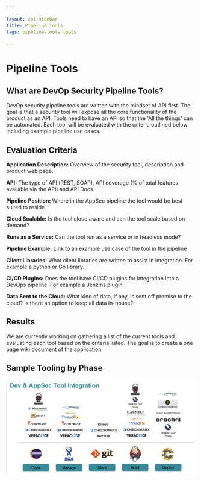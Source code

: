 ```yaml
---

layout: col-sidebar
title: Pipeline Tools
tags: pipeline-tools tools

---
```


# Pipeline Tools

## What are DevOp Security Pipeline Tools?


DevOp security pipeline tools are written with the mindset of API first.
The goal is that a security tool will expose all the core functionality
of the product as an API. Tools need to have an API so that the 'All the
things' can be automated. Each tool will be evaluated with the criteria
outlined below including example pipeline use cases.


## Evaluation Criteria


**Application Description:** Overview of the security tool, description and product web page.

**API:** The type of API (REST, SOAP), API coverage (% of total features available via the API) and API Docs.

**Pipeline Position:** Where in the AppSec pipeline the tool would be best suited to reside

**Cloud Scalable:** Is the tool cloud aware and can the tool scale based on demand?

**Runs as a Service:** Can the tool run as a service or in headless mode?

**Pipeline Example:** Link to an example use case of the tool in the pipeline

**Client Libraries:** What client libraries are written to assist in integration. For example a python or Go library.

**CI/CD Plugins:** Does the tool have CI/CD plugins for integration into a DevOps pipeline. For example a Jenkins plugin.

**Data Sent to the Cloud:** What kind of data, if any, is sent off premise to the cloud? Is there an option to keep all data in-house?


## Results

We are currently working on gathering a list of the current tools and evaluating each tool based on the criteria listed. The goal is to create a one page wiki document of the application.


## Sample Tooling by Phase

![Sample Tooling by Phase](assets/images/DevOps_AppSec_Tool_Integration.png)


